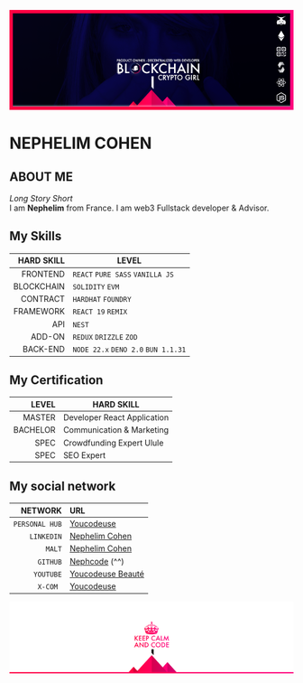 ![Cover](https://github.com/nephcode/nephcode/blob/master/images/githubReadmeHeader.png)

# NEPHELIM COHEN

## ABOUT ME

_Long Story Short_  
I am **Nephelim** from France. I am web3 Fullstack developer & Advisor.

## My Skills

| HARD SKILL | LEVEL                                |
| ---------: | ------------------------------------ |
|   FRONTEND | `REACT` `PURE SASS` `VANILLA JS`     |
| BLOCKCHAIN | `SOLIDITY` `EVM`                     |
|   CONTRACT | `HARDHAT` `FOUNDRY`                  |
|  FRAMEWORK | `REACT 19` `REMIX`                   |
|        API | `NEST`                               |
|     ADD-ON | `REDUX` `DRIZZLE` `ZOD`              |
|   BACK-END | `NODE 22.x` `DENO 2.0` `BUN 1.1.31`  |

## My Certification

|      LEVEL | HARD SKILL                             |
| ---------: | -------------------------------------- |
|     MASTER | Developer React Application            |
|   BACHELOR | Communication & Marketing              |
|       SPEC | Crowdfunding Expert Ulule              |
|       SPEC | SEO Expert                             |

## My social network

|        NETWORK | URL                                                                         |
| -------------: | :-------------------------------------------------------------------------- |
| `PERSONAL HUB` | [Youcodeuse](https://youcodeuse.com)                                        |
|     `LINKEDIN` | [Nephelim Cohen](https://www.linkedin.com/in/nephelim/)                     |
|         `MALT` | [Nephelim Cohen](https://www.malt.fr/profile/nephelim)                      |
|       `GITHUB` | [Nephcode](https://https://github.com/nephcode/) (^^)                       |
|      `YOUTUBE` | [Youcodeuse Beauté](https://www.youtube.com/@youcodeuse?sub_confirmation=1) |
|       `X-COM ` | [Youcodeuse](https://twitter.com/youcodeuse)                                |


![Cover](https://github.com/nephcode/nephcode/blob/master/images/githubReadmeSkills.png)
